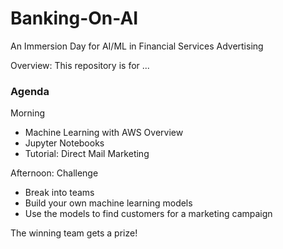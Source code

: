 # Banking-On-AI
An Immersion Day for AI/ML in Financial Services Advertising

Overview: This repository is for ... 


### Agenda

Morning
- Machine Learning with AWS Overview
- Jupyter Notebooks
- Tutorial: Direct Mail Marketing

Afternoon: Challenge
- Break into teams
- Build your own machine learning models
- Use the models to find customers for a marketing campaign

The winning team gets a prize!
